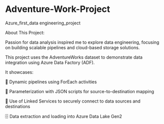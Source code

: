 # Adventure-Work-Project
Azure_first_data engineering_project

About This Project: 

Passion for data analysis inspired me to explore data engineering, focusing on building scalable pipelines and cloud-based storage solutions.

This project uses the AdventureWorks dataset to demonstrate data integration using Azure Data Factory (ADF). 

It showcases: 

🔄 Dynamic pipelines using ForEach activities

📜 Parameterization with JSON scripts for source-to-destination mapping

🔗 Use of Linked Services to securely connect to data sources and destinations

🗄️ Data extraction and loading into Azure Data Lake Gen2
